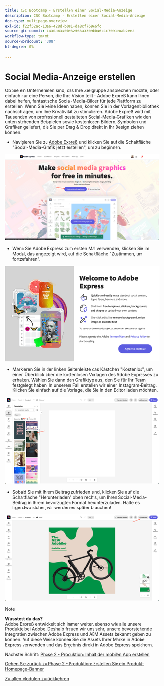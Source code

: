 ```yaml
---
title: CSC Bootcamp - Erstellen einer Social-Media-Anzeige
description: CSC Bootcamp - Erstellen einer Social-Media-Anzeige
doc-type: multipage-overview
exl-id: f22f52ac-13e6-428d-b081-da8cf769e6fc
source-git-commit: 143da6340b932563a3309bb46c1c7091e0ab2ee2
workflow-type: tm+mt
source-wordcount: '308'
ht-degree: 0%

---
```


# Social Media-Anzeige erstellen

Ob Sie ein Unternehmen sind, das Ihre Zielgruppe ansprechen möchte, oder einfach nur eine Person, die Ihre Vision teilt - Adobe Expreß kann Ihnen dabei helfen, fantastische Social-Media-Bilder für jede Plattform zu erstellen. Wenn Sie keine Ideen haben, können Sie in der Vorlagenbibliothek nachschlagen, um Ihre Kreativität zu stimulieren. Adobe Expreß wird mit Tausenden von professionell gestalteten Social-Media-Grafiken wie den unten stehenden Beispielen sowie kostenlosen Bildern, Symbolen und Grafiken geliefert, die Sie per Drag &amp; Drop direkt in Ihr Design ziehen können.

- Navigieren Sie zu [Adobe Expreß](https://www.adobe.com/express/create/social-media-graphic) und klicken Sie auf die Schaltfläche &quot;Social-Media-Grafik jetzt erstellen&quot;, um zu beginnen.

![Adobe Expreß home](./images/prod-express-home.png)

- Wenn Sie Adobe Express zum ersten Mal verwenden, klicken Sie im Modal, das angezeigt wird, auf die Schaltfläche &quot;Zustimmen, um fortzufahren&quot;.

![Begriffe akzeptieren](./images/prod-express-terms.png)

- Markieren Sie in der linken Seitenleiste das Kästchen &quot;Kostenlos&quot;, um einen Überblick über die kostenlosen Vorlagen des Adobe Expresses zu erhalten. Wählen Sie dann den Grafiktyp aus, den Sie für Ihr Team festgelegt haben. In unserem Fall erstellen wir einen Instagram-Beitrag. Klicken Sie einfach auf die Vorlage, die Sie in den Editor laden möchten.

![Creative templates](./images/prod-express-templates.png)

- Sobald Sie mit Ihrem Beitrag zufrieden sind, klicken Sie auf die Schaltfläche &quot;Herunterladen&quot; oben rechts, um Ihren Social-Media-Beitrag in Ihrem bevorzugten Format herunterzuladen. Halte es irgendwo sicher, wir werden es später brauchen!

![Endergebnis](./images/prod-express-results.png)

>[!NOTE]
>
>**Wusstest du das?**\
>Adobe Expreß entwickelt sich immer weiter, ebenso wie alle unsere Produkte bei Adobe. Deshalb freuen wir uns sehr, unsere bevorstehende Integration zwischen Adobe Express und AEM Assets bekannt geben zu können. Auf diese Weise können Sie die Assets Ihrer Marke in Adobe Express verwenden und das Ergebnis direkt in Adobe Express speichern.

Nächster Schritt: [Phase 2 - Produktion: Inhalt der mobilen App erstellen](./app.md)

[Gehen Sie zurück zu Phase 2 - Produktion: Erstellen Sie ein Produkt-Homepage-Banner](./banner.md)

[Zu allen Modulen zurückkehren](../../overview.md)
